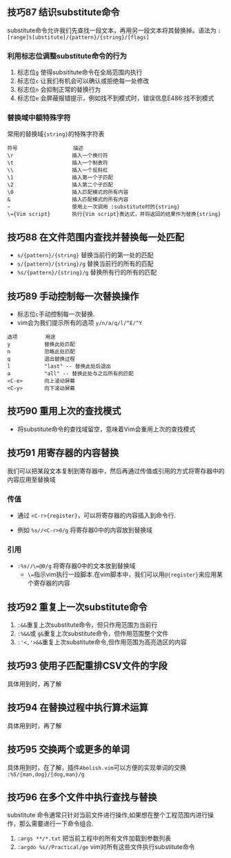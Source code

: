 ## 技巧87 结识substitute命令

substitute命令允许我们先查找一段文本，再用另一段文本将其替换掉。语法为
`:[range]s[ubstitute]/{pattern}/{string}/[flags]`

### 利用标志位调整substitute命令的行为

 1. 标志位`g` 使得subsititute命令在全局范围内执行
 2. 标志位`c` 让我们有机会可以确认或拒绝每一处修改
 3. 标志位`n` 会抑制正常的替换行为
 4. 标志位`e` 会屏蔽报错提示，例如找不到模式时，错误信息E486:找不到模式

### 替换域中额特殊字符

常用的替换域`{string}`的特殊字符表

```
符号                  描述
\r                   插入一个换行符
\t                   插入一个制表符
\\                   插入一个反斜杠
\1                   插入第一个子匹配
\2                   插入第二个子匹配
\0                   插入匹配模式的所有内容
&                    插入匹配模式的所有内容
~                    使用上一次调用 :substitute时的{string}
\={Vim script}       执行{Vim script}表达式，并将返回的结果作为替换{string}
``` 
## 技巧88 在文件范围内查找并替换每一处匹配

* `s/{pattern}/{string}`   替换当前行的第一处的匹配
* `s/{pattern}/{string}/g` 替换当前行的所有的匹配
* `%s/{pattern}/{string}/g` 替换所有行的所有的匹配



## 技巧89 手动控制每一次替换操作

* 标志位`c`手动控制每一次替换. 
* vim会为我们提示所有的选项 `y/n/a/q/l/^E/^Y`

```
选项         用途
y           替换此处匹配
n           忽略此处匹配
q           退出替换过程
l           "last" -- 替换此处后退出
a           "all" -- 替换此处与之后所有的匹配
<C-e>       向上滚动屏幕
<C-y>       向下滚动屏幕

```


## 技巧90  重用上次的查找模式 

* 将substitute命令的查找域留空，意味着Vim会重用上次的查找模式

## 技巧91 用寄存器的内容替换

我们可以把某段文本复制到寄存器中，然后再通过传值或引用的方式将寄存器中的内容应用至替换域

### 传值

* 通过 `<C-r>{register}`，可以将寄存器的内容插入到命令行.
 + 例如 `%s//<C-r>0/g` 将寄存器0中的内容放到替换域

### 引用

* `:%s//\=@0/g` 将寄存器0中的文本放到替换域
   + `\=`指示vim执行一段脚本.在vim脚本中，我们可以用`@{register}`来应用某个寄存器的内容


## 技巧92 重复上一次substitute命令


 1. `:&&`重复上次substitute命令，但只作用范围为当前行
 2. `:%&&`或 `g&`重复上次substitute命令，但作用范围整个文件
 3. `:'<,'>&&`重复上次substitute命令,但作用范围为高亮选区的内容
 
 
## 技巧93 使用子匹配重排CSV文件的字段

具体用到时，再了解

## 技巧94 在替换过程中执行算术运算

具体用到时，再了解

## 技巧95 交换两个或更多的单词

具体用到时，在了解，插件`Abolish.vim`可以方便的实现单词的交换
`:%S/{man,dog}/{dog,man}/g`

## 技巧96 在多个文件中执行查找与替换

substitute 命令通常只针对当前文件进行操作,如果想在整个工程范围内进行操作，那么需要进行一下命令组合.

1. `:args **/*.txt` 把当前工程中的所有文件加载到参数列表
2. `:argdo %s//Practical/ge` vim对所有这些文件执行substitute命令

